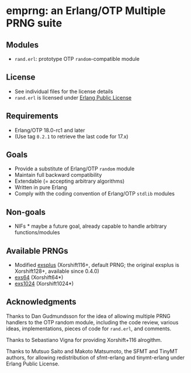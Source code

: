 # emprng: an Erlang/OTP Multiple PRNG suite

## Modules

* `rand.erl`: prototype OTP `random`-compatible module

## License

* See individual files for the license details
* `rand.erl` is licensed under [Erlang Public License](http://www.erlang.org/EPLICENSE)

## Requirements

* Erlang/OTP 18.0-rc1 and later
* (Use tag `0.2.1` to retrieve the last code for 17.x)

## Goals

* Provide a substitute of Erlang/OTP `random` module
* Maintain full backward compatibility
* Extendable (= accepting arbitrary algorithms)
* Written in pure Erlang
* Comply with the coding convention of Erlang/OTP `stdlib` modules

## Non-goals

* NIFs * maybe a future goal, already capable to handle arbitrary functions/modules

## Available PRNGs

* Modified [exsplus](https://github.com/jj1bdx/exsplus/) (Xorshift116+, default PRNG; the original exsplus is Xorshift128+, available since 0.4.0)
* [exs64](https://github.com/jj1bdx/exs64/) (Xorshift64\*)
* [exs1024](https://github.com/jj1bdx/exs1024/) (Xorshift1024\*)

## Acknowledgments

Thanks to Dan Gudmundsson for the idea of allowing multiple PRNG handlers to
the OTP random module, including the code review, various ideas,
implementations, pieces of code for `rand.erl`, and comments.

Thanks to Sebastiano Vigna for providing Xorshift+116 alrogithm.

Thanks to Mutsuo Saito and Makoto Matsumoto, the SFMT and TinyMT authors, for
allowing redistribution of sfmt-erlang and tinymt-erlang under
Erlang Public License.

